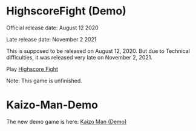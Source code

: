 # HighscoreFight (Demo)

  <p>Official release date: August 12 2020</p>
  
  <p>Late release date: November 2 2021</p>
  
 <p>This is supposed to be released on August 12, 2020. But due to Technical difficulties, it was released very late on November 2, 2021.</p>
 
  <p>Play <a href="http://127.0.0.1:8090/Highscore%20Fight.html?27919">Highscore Fight</a></p>
  
 <p>Note: This game is unfinished.</p>

# Kaizo-Man-Demo

<p>The new demo game is here: <a href="http://127.0.0.1:8090/Kaizo%20Man%20(Demo).html?29917">Kaizo Man (Demo)</a></p>
